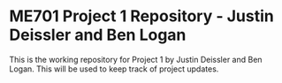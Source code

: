 # ME701 Project 1 Repository - Justin Deissler and Ben Logan
This is the working repository for Project 1 by Justin Deissler and Ben Logan. This will be used to keep track of project updates.
